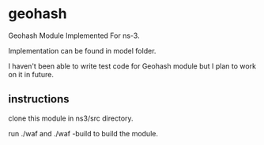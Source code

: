 # geohash
Geohash Module Implemented For ns-3.

Implementation can be found in model folder.

I haven't been able to write test code for Geohash module but I plan to work on it in future.
## instructions
clone this module in ns3/src directory.

run ./waf and ./waf -build to build the module.
